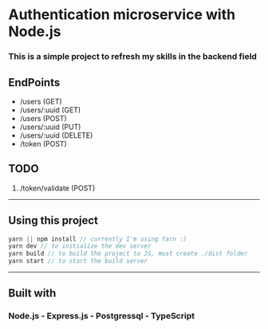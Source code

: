 # Authentication microservice with Node.js

### This is a simple project to refresh my skills in the backend field

## EndPoints

- /users (GET)
- /users/:uuid (GET)
- /users (POST)
- /users/:uuid (PUT)
- /users/:uuid (DELETE)
- /token (POST)

## TODO

1. /token/validate (POST)

---

## Using this project

```javascript
yarn || npm install // currently I'm using Yarn :)
yarn dev // to initialize the dev server
yarn build // to build the project to JS, must create ./dist folder
yarn start // to start the build server
```

---

## Built with

### Node.js - Express.js - Postgressql - TypeScript
